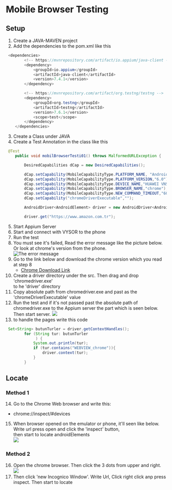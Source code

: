 # Mobile Browser Testing

## Setup
1. Create a JAVA-MAVEN project 
2. Add the dependencies to the pom.xml like this
````java
 <dependencies>
        <!-- https://mvnrepository.com/artifact/io.appium/java-client -->
        <dependency>
            <groupId>io.appium</groupId>
            <artifactId>java-client</artifactId>
            <version>7.4.1</version>
        </dependency>

        <!-- https://mvnrepository.com/artifact/org.testng/testng -->
        <dependency>
            <groupId>org.testng</groupId>
            <artifactId>testng</artifactId>
            <version>7.6.1</version>
            <scope>test</scope>
        </dependency>
    </dependencies>
````
3. Create a Class under JAVA
4. Create a Test Annotation in the class like this
````java
 @Test
    public void mobilBrowserTesti01() throws MalformedURLException {

        DesiredCapabilities dCap = new DesiredCapabilities();

        dCap.setCapability(MobileCapabilityType.PLATFORM_NAME, "Android");
        dCap.setCapability(MobileCapabilityType.PLATFORM_VERSION,"6.0");
        dCap.setCapability(MobileCapabilityType.DEVICE_NAME,"HUAWEI VNS_L21");
        dCap.setCapability(MobileCapabilityType.BROWSER_NAME,"chrome");
        dCap.setCapability(MobileCapabilityType.NEW_COMMAND_TIMEOUT,"60000");
        dCap.setCapability("chromeDriverExecutable","");

        AndroidDriver<AndroidElement> driver = new AndroidDriver<AndroidElement>(new URL("http:localhost:4723/wd/hub"),dCap);

        driver.get("https://www.amazon.com.tr");
````
5. Start Appium Server
6. Start and connect with VYSOR to the phone
7. Run the test
8. You must see it's failed, Read the error message like the picture below. Or look at chrome's version from the phone.  
![](F:\TESTER\14_PROJECTS\IdeaProjects\appium\mobilBrowserTesting\\screenShot1.png "The error message")  
9. Go to the link below and download the chrome version which you read at step 8
    * [Chrome Download Link](https://chromedriver.chromium.org/downloads)
10. Create a driver directory under the src. Then drag and drop 'chromedriver.exe'<br> to he 'driver' directory
11. Copy absolute path from chromedriver.exe and past as the 'chromeDriverExecutable' value
12. Run the test and if it's not passed past the absolute path of chromedriver.exe to the Appium server the part which is seen below. Then start server.
   ![](F:\\TESTER\\14_PROJECTS\\IdeaProjects\\appium\\mobilBrowserTesting\\screenShot2.png)
13. to handle the pages write this code
````java
 Set<String> butunTurler = driver.getContextHandles();
        for (String tur: butunTurler
             ) {
            System.out.println(tur);
            if (tur.contains("WEBVIEW_chrome")){
                driver.context(tur);
            }
        }
````
## Locate
### Method 1
14. Go to the Chrome Web browser and write this: <br> 
 * chrome://inspect/#devices
15. When browser opened on the emulator or phone, it'll seen like below. Write url press open and click the 'inspect' button,<br>then start to locate androidElements  
   ![](F:\\TESTER\\14_PROJECTS\\IdeaProjects\\appium\\mobilBrowserTesting\\screenShot3.png)
### Method 2
16. Open the chrome browser. Then click the 3 dots from upper and right.<br> 
![](F:\\TESTER\\14_PROJECTS\\IdeaProjects\\appium\\mobilBrowserTesting\\screenShot4.png)
17. Then click 'new Incognico Window'. Write Url, Click right click anp press inspect. Then start to locate